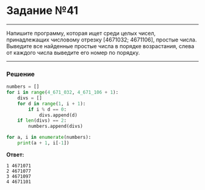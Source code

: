 # Задание №41

---

Напишите программу, которая ищет среди целых чисел, принадлежащих числовому отрезку [4671032; 4671106], простые числа. Выведите все найденные простые числа в порядке возрастания, слева от каждого числа выведите его номер по порядку. 

---

### Решение

```python
numbers = []
for i in range(4_671_032, 4_671_106 + 1):
    divs = []
    for d in range(1, i + 1):
        if i % d == 0:
            divs.append(d)
    if len(divs) == 2:
        numbers.append(divs)

for a, i in enumerate(numbers):
    print(a + 1, i[-1])
```

**Ответ:** 
```
1 4671071
2 4671077
3 4671097
4 4671101
```